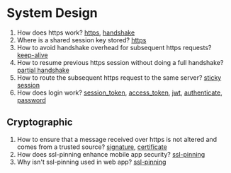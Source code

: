 # System Design

1. How does https work? [https](https://github.com/chipbk10/SystemDesign/blob/master/https.md), [handshake](https://github.com/chipbk10/SystemDesign/blob/master/handshake.md)
2. Where is a shared session key stored? [https](https://github.com/chipbk10/SystemDesign/blob/master/https.md)
3. How to avoid handshake overhead for subsequent https requests? [keep-alive](https://github.com/chipbk10/SystemDesign/blob/master/keep-alive.md)
4. How to resume previous https session without doing a full handshake? [partial handshake](https://github.com/chipbk10/SystemDesign/blob/master/partial-handshake.md)
5. How to route the subsequent https request to the same server? [sticky session](https://github.com/chipbk10/SystemDesign/blob/master/sticky-session.md)
6. How does login work? [session_token](https://github.com/chipbk10/SystemDesign/blob/master/authenticate.md), [access_token](https://github.com/chipbk10/SystemDesign/blob/master/authenticate.md), [jwt](https://github.com/chipbk10/SystemDesign/blob/master/jwt.md), [authenticate](https://github.com/chipbk10/SystemDesign/blob/master/authenticate.md), [password](https://github.com/chipbk10/SystemDesign/blob/master/password.md)

## Cryptographic

1. How to ensure that a message received over https is not altered and comes from a trusted source? [signature](https://github.com/chipbk10/SystemDesign/blob/master/Cryptographic/signature.md), [certificate](https://github.com/chipbk10/SystemDesign/blob/master/Cryptographic/certificate.md)
2. How does ssl-pinning enhance mobile app security? [ssl-pinning](https://github.com/chipbk10/SystemDesign/blob/master/Cryptographic/ssl-pinning.md)
3. Why isn't ssl-pinning used in web app? [ssl-pinning](https://github.com/chipbk10/SystemDesign/blob/master/Cryptographic/ssl-pinning.md)
